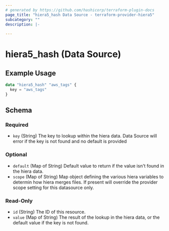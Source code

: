```yaml
---
# generated by https://github.com/hashicorp/terraform-plugin-docs
page_title: "hiera5_hash Data Source - terraform-provider-hiera5"
subcategory: ""
description: |-
  
---
```


# hiera5_hash (Data Source)



## Example Usage

```terraform
data "hiera5_hash" "aws_tags" {
  key = "aws_tags"
}
```

<!-- schema generated by tfplugindocs -->
## Schema

### Required

- `key` (String) The key to lookup within the hiera data. Data Source will error if the key is not found and no default is provided

### Optional

- `default` (Map of String) Default value to return if the value isn't found in the hiera data.
- `scope` (Map of String) Map object defining the various hiera variables to determin how hiera merges files. If present will override the provider scope setting for this datasource only.

### Read-Only

- `id` (String) The ID of this resource.
- `value` (Map of String) The result of the lookup in the hiera data, or the default value if the key is not found.



